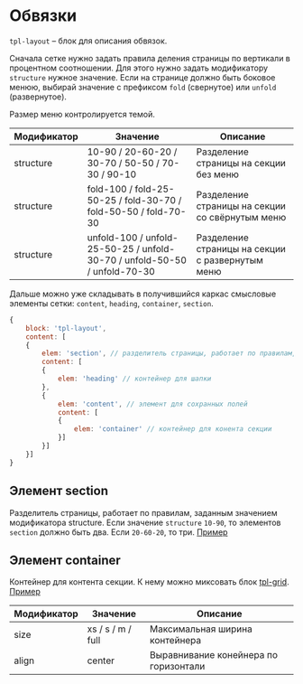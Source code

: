 # Обвязки

`tpl-layout` – блок для описания обвязок.

Сначала сетке нужно задать правила деления страницы по вертикали в процентном соотношении. Для этого нужно задать модификатору `structure` нужное значение. Если на странице должно быть боковое менюю, выбирай значение с префиксом `fold` (свернутое) или `unfold` (развернутое).

Размер меню контролируется темой.

Модификатор | Значение                                                                  | Описание
----------- | ------------------------------------------------------------------------- | --------------------------------------
structure   | 10-90 / 20-60-20 / 30-70 / 50-50 / 70-30 / 90-10                          | Разделение страницы на секции без меню
structure   | fold-100 / fold-25-50-25 / fold-30-70 / fold-50-50 / fold-70-30           | Разделение страницы на секции со свёрнутым меню
structure   | unfold-100 / unfold-25-50-25 / unfold-30-70 / unfold-50-50 / unfold-70-30 | Разделение страницы на секции с развернутым меню

Дальше можно уже складывать в получившийся каркас смысловые элементы сетки: `content`, `heading`, `container`, `section`.

```js 
{
	block: 'tpl-layout',
	content: [
	{
		elem: 'section', // разделитель страницы, работает по правилам, заданным значением модификатора structure
		content: [
		{
			elem: 'heading' // контейнер для шапки
		},
		{
			elem: 'content', // элемент для сохранных полей
			content: [
			{
				elem: 'container' // контейнер для конента секции
			}]
		}]
	}]
}
```


## Элемент section

Разделитель страницы, работает по правилам, заданным значением модификатора structure.
Если значение `structure` `10-90`, то элементов `section` должно быть два. Если `20-60-20`, то три. [Пример](https://codepen.io/whitepapertools/pen/5fb0110753046cb867663e3d03ee7a2f/)

## Элемент container

Контейнер для контента секции. К нему можно миксовать блок [tpl-grid](layout-inner.md). [Пример](https://codepen.io/whitepapertools/pen/b58013dbbaed8f6b0a81ea123c32f789/)

Модификатор | Значение          | Описание
----------- | ----------------- | -------------------------------------
size	    | xs / s / m / full | Максимальная ширина контейнера
align       | center            | Выравнивание конейнера по горизонтали
